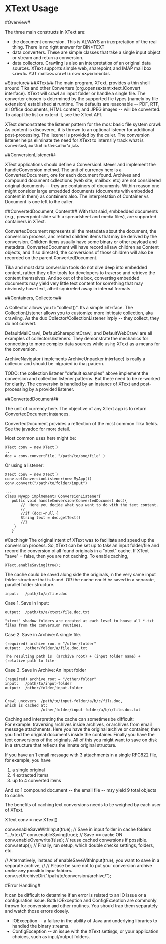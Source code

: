 XText Usage
===========

#Overview#

The three main constructs in XText are:

- the document conversion.  This is ALWAYS an interpretation of the real thing. There is no right answer for BIN>TEXT
- data converters.  These are simple classes that take a single input object or stream and return a conversion.
- data collectors. Crawling is also an interpretation of an original data sources.  XText supports simple web, 
  sharepoint, and IMAP mail box crawls. PST mailbox crawl is now experimental.
  

#Structure#
##XText##
The main program, XText, provides a thin shell around Tika and other Converters (org.opensextant.xtext.iConvert interface).
XText will crawl an input folder or handle a single file.  The converter chosen is determined by the supported file
types (namely by file extension) established at runtime.  The defaults are reasonable -- PDF, RTF, all Office documents, 
HTML content, and JPEG images -- will be converted.  To adapt the list or extend it, see the XText API.

XText demonstrates the listener pattern for the most basic file system crawl:  As content is discovered, it is thrown to 
an optional listener for additional post-processing.  The listener is provided by the caller.  The conversion listener 
helps eliminate the need for XText to internally track what is converted, as that is the caller's job.

##ConversionListener##

XText applications should define a ConversionListener and implement the handleConversion method.
The unit of currency here is a ConvertedDocument, one for each document found.  Archives and compound 
document collections (web site, mailbox, etc) are not considered original documents -- they are 
containers of documents.  Within reason one might consider large embedded documents (documents 
with embedded content in them) as containers also. The interpretation of Container vs Document is one 
left to the caller.

##ConvertedDocument, Content##
With that said,  embbedded documents (e.g., powerpoint slide with a spreadsheet and media files), are supported
containers in XText.

ConvertedDocument represents all the metadata about the document, the conversion process, and related children items
that may be derived by the conversion.   Children items usually have some binary or other payload and metadata.
ConvertedDocument will have record all raw children as Content objects, and if so directed, the conversions of
those children will also be recorded on the parent  ConvertedDocument.

Tika and most data conversion tools do not dive deep into embedded content, rather they offer tools for 
developers to traverse and retrieve the content themselves.  And so out of the box, converting embedded
documents may yield very little text content for something that may obviously have text, albeit squirreled 
away in internal formats.

##Containers, Collectors##

A Collector allows you to "collect()".  Its a simple interface.
The CollectionListener allows you to customize more intricate collection, aka crawling. 
As the duo Collector/CollectionListener imply -- they collect, they do not convert.

DefaultMailCrawl, DefaultSharepointCrawl, and DefaultWebCrawl  are all examples of collectors/listeners.
They demonstrate the mechanics for connecting to more complex data sources while using XText as a means
for the conversion. 

ArchiveNavigator (implements ArchiveUnpacker interface) is really a collector and should be migrated
to that pattern.

TODO: the collection listener "default examples" above implement the conversion and collection listener patterns.
But these need to be re-worked for clarity.  The conversion is handled by an instance of XText and post-processing by a provided listener. 




##ConvertedDocument##

The unit of currency here. The objective of any XText app is to return ConvertedDocument instances.

ConvertedDocument provides a reflection of the most common Tika fields. 
See the javadoc  for more detail.   

Most common uses here might be:

    XText conv = new XText()
    ..
    doc = conv.convertFile( "/path/to/one/file" )
    
Or  using a listener:

    XText conv = new XText()
    conv.setConversionListener(new MyApp())
    conv.convert("/path/to/folder/input")
    
    ...
    class MyApp implmements ConversionListener{
       public void handleConversion(ConvertedDocument doc){
           //  Here you decide what you want to do with the text content.
           // 
           //if (doc!=null){
           String text = doc.getText()
           //}
        }
       }    
       
       
#Caching#
The original intent of XText was to facilitate and speed up the conversion process.
So, XText can be set up to take an input folder/file and record the conversion 
of all found originals in a "xtext" cache.    If XText "save" = false, then you are not caching. 
To enable caching, 

    XText.enableSaving(true);

The cache could be saved along side the originals, in the very same input folder structure that is found.
OR the cache could be saved in a separate, parallel folder structure.

    input:   /path/to/a/file.doc

 Case 1.  Save in Input:
 
    output:  /path/to/a/xtext/file.doc.txt
    
    "xtext" shadow folders are created at each level to house all *.txt files from the conversion routines.
    
Case 2.  Save in Archive:  A single file.

    (required) archive root = "/other/folder"
    output:  /other/folder/a/file.doc.txt
    
    The resulting path is  (archive root) + (input folder name) + (relative path to file)
    

Case 3.  Save in  Archive: An input folder

    (required) archive root = "/other/folder"     
    input:   /path/to/input-folder
    output:  /other/folder/input-folder
    
    
    Crawl uncovers  /path/to/input-folder/a/b/c/file.doc,  
    which is cached at:
                    /other/folder/input-folder/a/b/c/file.doc.txt
    
    

Caching and interpreting the cache can sometimes be difficult:  
For example: traversing archives inside archives, or archives from email message attachments.
Here you have the original archive or container, then you find the original documents inside the container.
Finally you have the text conversions of the originals.
All of this you might want to save on disk in a structure that reflects the innate original structure.

If you have an 1 email message with 3 attachments in a single RFC822 file, for example, you have 
1. a single original
2. 4 extracted items
3. up to 4 converted items

And so 1 compound document -- the email file -- may yield 9 total objects to cache.

The benefits of caching text conversions needs to be weighed by each user of XText.

   XText conv = new XText()

   conv.enableSaveWithInput(true);   // Save in input folder in cache folders ".../xtext/"
   conv.enableSaving(true);          // Save == cache ON    
   conv.enableOverwrite(false);      // reuse cached conversions if possible.
   conv.setup();                     // Finally, run setup, which double checks settings, folders, etc.
   
   // Alternatively, instead of enableSaveWithInput(true), you want to save in a separate archive,
   //
   // Please be sure not to put your conversion archive under any possible input folders.   
   conv.setArchiveDir("/path/to/conversion/archive/");

   
#Error Handling#

It can be difficult to determine if an error is related to an IO issue or a configuration issue.  Both IOException and ConfigException 
are commonly thrown for conversion and other routines.  You should trap them separately and watch those errors closely.

* IOException -- a failure in the ability of Java and underlying libraries to handled the binary streams.
* ConfigException -- an issue with the XText settings, or your application choices, such as input/output folders.
